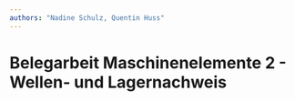 ```yaml
---
authors: "Nadine Schulz, Quentin Huss"
---
```

# Belegarbeit Maschinenelemente 2 - Wellen- und Lagernachweis
